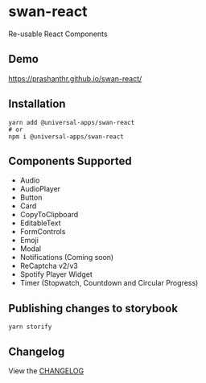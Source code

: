 # swan-react

Re-usable React Components

## Demo

https://prashanthr.github.io/swan-react/

## Installation

```
yarn add @universal-apps/swan-react
# or
npm i @universal-apps/swan-react
```

## Components Supported

- Audio
- AudioPlayer
- Button
- Card
- CopyToClipboard
- EditableText
- FormControls
- Emoji
- Modal
- Notifications (Coming soon)
- ReCaptcha v2/v3
- Spotify Player Widget
- Timer (Stopwatch, Countdown and Circular Progress)

## Publishing changes to storybook

```
yarn storify
```

## Changelog
View the [CHANGELOG](./CHANGELOG.md)
